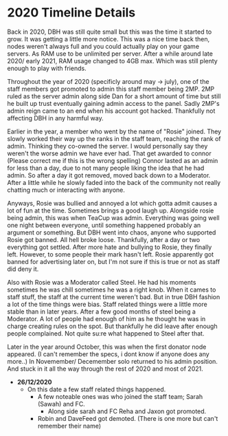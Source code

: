 # 2020 Timeline Details                                                    


Back in 2020, DBH was still quite small but this was the time it started to grow. It was getting a little more notice.
This was a nice time back then, nodes weren't always full and you could actually play on your game servers. As RAM use to be unlimited per server.
After a while around late 2020/ early 2021, RAM usage changed to 4GB max. Which was still plenty enough to play with friends.

Throughout the year of 2020 (specificly around may -> july), one of the staff members got promoted to admin this staff member being 2MP. 
2MP ruled as the server admin along side Dan for a short amount of time but still he built up trust
eventually gaining admin access to the panel.
Sadly 2MP's admin reign came to an end when his account got hacked. Thankfully not affecting DBH in any harmful way.

Earlier in the year, a member who went by the name of "Rosie" joined. They slowly worked their way up the ranks in the staff team, reaching the rank of admin. 
Thinking they co-owned the server. I would personally say they weren't the worse admin we have ever had. 
That get awarded to connor (Please correct me if this is the wrong spelling)
Connor lasted as an admin for less than a day, due to not many people liking the idea that he had admin. 
So after a day it got removed, moved back down to a Moderator.
After a little while he slowly faded into the back of the community not really chatting much or interacting with anyone.

Anyways, Rosie was bullied and annoyed a lot which gotta admit causes a lot of fun at the time. Sometimes brings a good laugh up.
Alongside rosie being admin, this was when TeaCup was admin. Everything was going well one night between everyone, until something happened
probably an argument or something. But DBH went into chaos, anyone who supported Rosie got banned. All hell broke loose.
Thankfully, after a day or two everything got settled. After more hate and bullying to Rosie, they finally left. However, to some people their mark hasn't left.
Rosie apparently got banned for advertising later on, but I'm not sure if this is true or not as staff did deny it. 

Also with Rosie was a Moderator called Steel. He had his moments sometimes he was chill sometimes he was a right knob. 
When it cames to staff stuff, the staff at the current time weren't bad. But in true DBH fashion a lot of the time things were bias.
Staff related things were a little more stable than in later years.
After a few good months of steel being a Moderator. A lot of people had enough of him as he thought he was in charge creating rules on the spot. 
But thankfully he did leave after enough people complained. Not quite su:re what happened to Steel after that. 

Later in the year around October, this was when the first donator node appeared. (I can't remember the specs, i dont know if anyone does any more..)
In Novemember/ Decemember solo returned to his admin position. And stuck in it all the way through the rest of 2020 and most of 2021.

- **26/12/2020**
    - On this date a few staff related things happened. 
       - A few noteable ones was who joined the staff team; Sarah (Sawah) and FC.
         - Along side sarah and FC Reha and Jaxon got promoted.
       - Robin and DaveFeed got demoted. (There is one more but can't remember their name)